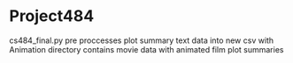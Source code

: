 # Project484
cs484_final.py pre proccesses plot summary text data into new csv with Animation directory contains movie data with animated           film plot summaries

